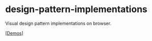 # design-pattern-implementations
Visual design pattern implementations on browser.

[[Demos](https://kootoopas.github.io/design-pattern-implementations)]
